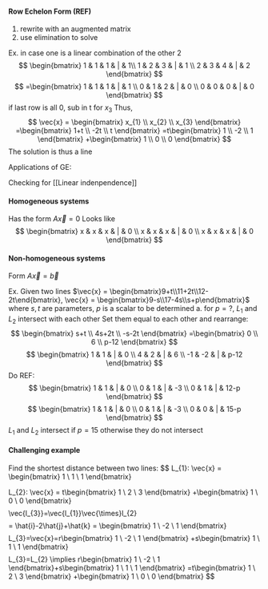 #### Row Echelon Form (REF)
1. rewrite with an augmented matrix
2. use elimination to solve

Ex. in case one is a linear combination of the other 2
$$
\begin{bmatrix}
 1 & 1 & 1 & | & 1\\
1 & 2 & 3 & | & 1 \\
2 & 3 & 4 & | & 2
\end{bmatrix}
$$
$$
=\begin{bmatrix}
1 & 1 & 1 & | & 1 \\
0 & 1 & 2 & | & 0 \\
0 & 0 & 0 & | & 0
\end{bmatrix}
$$
if last row is all 0, sub in t for $x_{3}$
Thus,
$$
\vec{x} = \begin{bmatrix}
x_{1} \\
x_{2} \\
x_{3}
\end{bmatrix}
=\begin{bmatrix}
1+t \\
-2t \\
t
\end{bmatrix}
=t\begin{bmatrix}
1 \\
-2 \\
1
\end{bmatrix}
+\begin{bmatrix}
1 \\
0 \\
0
\end{bmatrix}
$$
The solution is thus a line

Applications of GE:

Checking for [[Linear indenpendence]]

#### Homogeneous systems
Has the form $A\vec{x} = 0$
Looks like
$$
\begin{bmatrix}
x & x & x & | & 0 \\ 
x & x & x & | & 0 \\ 
x & x & x & | & 0 
\end{bmatrix}
$$
#### Non-homogeneous systems
Form $A\vec{x} = \vec{b}$


Ex. Given two lines $\vec{x} = \begin{bmatrix}9+t\\11+2t\\12-2t\end{bmatrix}, \vec{x} = \begin{bmatrix}9-s\\17-4s\\s+p\end{bmatrix}$
where $s, t$ are parameters, $p$ is a scalar to be determined
a. for $p=?$, $L_{1}$ and $L_{2}$ intersect with each other
Set them equal to each other and rearrange:
$$
\begin{bmatrix}
s+t \\
4s+2t \\
-s-2t
\end{bmatrix}
=\begin{bmatrix}
0 \\
6 \\
p-12
\end{bmatrix}
$$
$$
\begin{bmatrix}
1 & 1 & | & 0 \\
4 & 2 & | & 6 \\
-1 & -2 & | & p-12
\end{bmatrix}
$$
Do REF:
$$
\begin{bmatrix}
1 & 1 & | & 0 \\
0 & 1 & | & -3 \\
0 & 1 & | & 12-p
\end{bmatrix}
$$
$$
\begin{bmatrix}
1 & 1 & | & 0 \\
0 & 1 & | & -3 \\
0 & 0 & | & 15-p
\end{bmatrix}
$$
$L_{1}$ and $L_{2}$ intersect if $p = 15$
otherwise they do not intersect


#### Challenging example
Find the shortest distance between two lines:
$$
L_{1}: \vec{x} = \begin{bmatrix}
1  \\
1 \\
1
\end{bmatrix}

$$
$$
L_{2}: \vec{x} = t\begin{bmatrix}
1 \\
2 \\
3
\end{bmatrix}
+\begin{bmatrix}
1 \\
0 \\
0
\end{bmatrix}
$$
$$
\vec{l_{3}}=\vec{l_{1}}\vec{\times}l_{2}
$$
$$
= \hat{i}-2\hat{j}+\hat{k} = \begin{bmatrix}
1 \\
-2 \\
1
\end{bmatrix}
$$
$$
L_{3}=\vec{x}=r\begin{bmatrix}
1 \\
-2 \\
1
\end{bmatrix}
+s\begin{bmatrix}
1 \\
1 \\
1
\end{bmatrix}
$$
$$
L_{3}=L_{2} \implies r\begin{bmatrix}
1 \\
-2 \\
1
\end{bmatrix}+s\begin{bmatrix}
1 \\
1 \\
1
\end{bmatrix}
=t\begin{bmatrix}
1 \\
2 \\
3
\end{bmatrix}
+\begin{bmatrix}
1 \\
0 \\
0
\end{bmatrix}
$$
